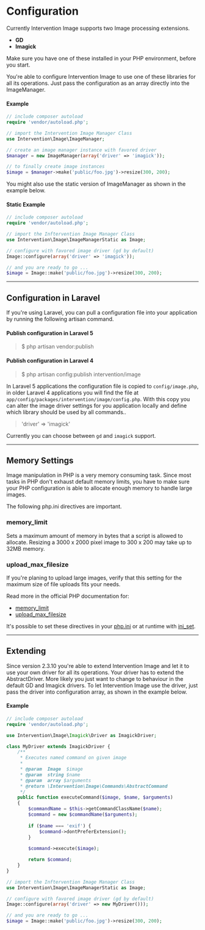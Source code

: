 # Configuration

Currently Intervention Image supports two Image processing extensions.

- **GD**
- **Imagick**

Make sure you have one of these installed in your PHP environment, before you start.

You're able to configure Intervention Image to use one of these libraries for all its operations. Just pass the configuration as an array directly into the ImageManager.

#### Example

```php
// include composer autoload
require 'vendor/autoload.php';

// import the Intervention Image Manager Class
use Intervention\Image\ImageManager;

// create an image manager instance with favored driver
$manager = new ImageManager(array('driver' => 'imagick'));

// to finally create image instances
$image = $manager->make('public/foo.jpg')->resize(300, 200);
```

You might also use the static version of ImageManager as shown in the example below.

#### Static Example

```php
// include composer autoload
require 'vendor/autoload.php';

// import the Inftervention Image Manager Class
use Intervention\Image\ImageManagerStatic as Image;

// configure with favored image driver (gd by default)
Image::configure(array('driver' => 'imagick'));

// and you are ready to go ...
$image = Image::make('public/foo.jpg')->resize(300, 200);
```



--- 







## Configuration in Laravel

If you're using Laravel, you can pull a configuration file into your application by running the following artisan command.

#### Publish configuration in Laravel 5

> $ php artisan vendor:publish

#### Publish configuration in Laravel 4

> $ php artisan config:publish intervention/image

In Laravel 5 applications the configuration file is copied to ```config/image.php```, in older Laravel 4 applications you will find the file at ```app/config/packages/intervention/image/config.php```. With this copy you can alter the image driver settings for you application locally and define which library should be used by all commands..

> 'driver' => 'imagick'

Currently you can choose between `gd` and `imagick` support.

--- 




## Memory Settings

Image manipulation in PHP is a very memory consuming task. Since most tasks in PHP don't exhaust default memory limits, you have to make sure your PHP configuration is able to allocate enough memory to handle large images.

The following php.ini directives are important.

### memory_limit

Sets a maximum amount of memory in bytes that a script is allowed to allocate. Resizing a 3000 x 2000 pixel image to 300 x 200 may take up to 32MB memory.

### upload_max_filesize

If you're planing to upload large images, verify that this setting for the maximum size of file uploads fits your needs.

Read more in the official PHP documentation for:

* [memory_limit](http://www.php.net/manual/en/ini.core.php#ini.memory-limit)
* [upload_max_filesize](http://www.php.net/manual/en/ini.core.php#ini.upload-max-filesize)

It's possible to set these directives in your [php.ini](http://www.php.net/manual/en/ini.core.php) or at runtime with [ini_set](http://www.php.net/manual/en/function.ini-set.php).

---

## Extending

Since version 2.3.10 you're able to extend Intervention Image and let it to use your own driver for all its operations. Your driver has to extend the AbstractDriver. More likely you just want to change to behaviour in the default GD and Imagick drivers. To let Intervention Image use the driver, just pass the driver into configuration array, as shown in the example below.

#### Example

```php
// include composer autoload
require 'vendor/autoload.php';

use Intervention\Image\Imagick\Driver as ImagickDriver;

class MyDriver extends ImagickDriver {
    /**
     * Executes named command on given image
     *
     * @param  Image  $image
     * @param  string $name
     * @param  array $arguments
     * @return \Intervention\Image\Commands\AbstractCommand
     */
    public function executeCommand($image, $name, $arguments)
    {
        $commandName = $this->getCommandClassName($name);
        $command = new $commandName($arguments);
        
        if ($name === 'exif') {
            $command->dontPreferExtension();
        }
        
        $command->execute($image);

        return $command;
    }
}

// import the Inftervention Image Manager Class
use Intervention\Image\ImageManagerStatic as Image;

// configure with favored image driver (gd by default)
Image::configure(array('driver' => new MyDriver()));

// and you are ready to go ...
$image = Image::make('public/foo.jpg')->resize(300, 200);
